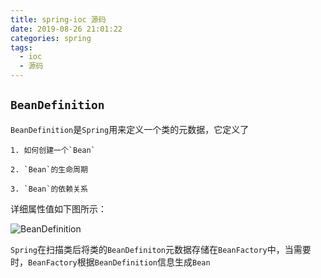 ```yaml
---
title: spring-ioc 源码
date: 2019-08-26 21:01:22
categories: spring
tags:
  - ioc
  - 源码
---
```


## `BeanDefinition`

`BeanDefinition`是`Spring`用来定义一个类的元数据，它定义了

    1. 如何创建一个`Bean`

    2. `Bean`的生命周期

    3. `Bean`的依赖关系

详细属性值如下图所示：

![BeanDefinition](/images/spring-ioc-源码_BeanDefinition.png)

`Spring`在扫描类后将类的`BeanDefiniton`元数据存储在`BeanFactory`中，当需要时，`BeanFactory`根据`BeanDefinition`信息生成`Bean`
